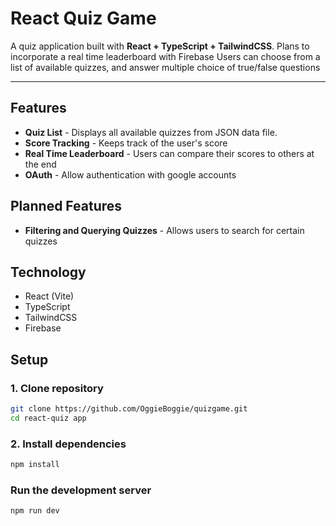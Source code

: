 # React Quiz Game

A quiz application built with **React + TypeScript + TailwindCSS**.
Plans to incorporate a real time leaderboard with Firebase
Users can choose from a list of available quizzes, and answer multiple choice of true/false questions

---

## Features
- **Quiz List** - Displays all available quizzes from JSON data file.
- **Score Tracking** - Keeps track of the user's score
- **Real Time Leaderboard** - Users can compare their scores to others at the end
- **OAuth** - Allow authentication with google accounts

## Planned Features
- **Filtering and Querying Quizzes** - Allows users to search for certain quizzes

## Technology
- React (Vite)
- TypeScript
- TailwindCSS
- Firebase

## Setup

### 1. Clone repository
```bash
git clone https://github.com/OggieBoggie/quizgame.git
cd react-quiz app
```

### 2. Install dependencies
```bash
npm install
```

### Run the development server
```bash
npm run dev
```